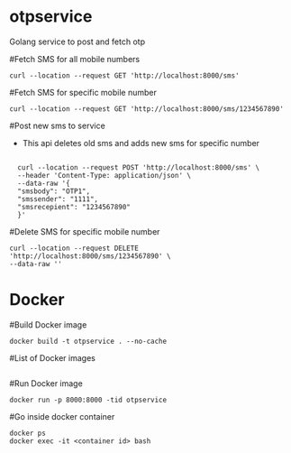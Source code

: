 # otpservice

Golang service to post and fetch otp


#Fetch SMS for all mobile numbers
```
curl --location --request GET 'http://localhost:8000/sms'
```


#Fetch SMS for specific mobile number
```
curl --location --request GET 'http://localhost:8000/sms/1234567890'
```


#Post new sms to service
- This api deletes old sms and adds new sms for specific number
```

  curl --location --request POST 'http://localhost:8000/sms' \
  --header 'Content-Type: application/json' \
  --data-raw '{
  "smsbody": "OTP1",
  "smssender": "1111",
  "smsrecepient": "1234567890"
  }'
```

#Delete SMS for specific mobile number
```
curl --location --request DELETE 'http://localhost:8000/sms/1234567890' \
--data-raw ''
```



# Docker

#Build Docker image
```
docker build -t otpservice . --no-cache
```

#List of Docker images
```docker images
```

#Run Docker image
```
docker run -p 8000:8000 -tid otpservice
```

#Go inside docker container
```
docker ps
docker exec -it <container id> bash
```
